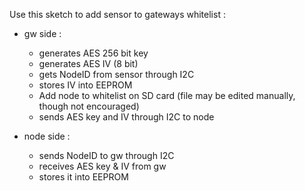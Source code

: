 Use this sketch to add sensor to gateways whitelist :
- gw side :
  - generates AES 256 bit key
  - generates AES IV (8 bit)
  - gets NodeID from sensor through I2C
  - stores IV into EEPROM
  - Add node to whitelist on SD card (file may be edited manually, though not encouraged)
  - sends AES key and IV through I2C to node
  
- node side :
  - sends NodeID to gw through I2C
  - receives AES key & IV from gw
  - stores it into EEPROM
